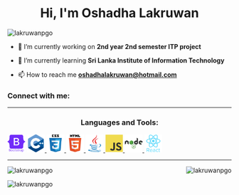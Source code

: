 <h1 align="center">Hi, I'm Oshadha Lakruwan</h1>
<p align="left"> <img src="https://komarev.com/ghpvc/?username=lakruwanpgo&label=Profile%20views&color=0e75b6&style=flat" alt="lakruwanpgo" /> </p>

- 🔭 I’m currently working on **2nd year 2nd semester ITP project**

- 🌱 I’m currently learning **Sri Lanka Institute of Information Technology**

- 📫 How to reach me **oshadhalakruwan@hotmail.com**

<h3 align="left">Connect with me:</h3>
<p align="left">
</p>

---

<h3 align="center">Languages and Tools:</h3>
<p align="center> <a href="https://getbootstrap.com" target="_blank" rel="noreferrer"> <img src="https://raw.githubusercontent.com/devicons/devicon/master/icons/bootstrap/bootstrap-plain-wordmark.svg" alt="bootstrap" width="40" height="40"/> </a> <a href="https://www.w3schools.com/cpp/" target="_blank" rel="noreferrer"> <img src="https://raw.githubusercontent.com/devicons/devicon/master/icons/cplusplus/cplusplus-original.svg" alt="cplusplus" width="40" height="40"/> </a> <a href="https://www.w3schools.com/css/" target="_blank" rel="noreferrer"> <img src="https://raw.githubusercontent.com/devicons/devicon/master/icons/css3/css3-original-wordmark.svg" alt="css3" width="40" height="40"/> </a> <a href="https://www.w3.org/html/" target="_blank" rel="noreferrer"> <img src="https://raw.githubusercontent.com/devicons/devicon/master/icons/html5/html5-original-wordmark.svg" alt="html5" width="40" height="40"/> </a> <a href="https://www.java.com" target="_blank" rel="noreferrer"> <img src="https://raw.githubusercontent.com/devicons/devicon/master/icons/java/java-original.svg" alt="java" width="40" height="40"/> </a> <a href="https://developer.mozilla.org/en-US/docs/Web/JavaScript" target="_blank" rel="noreferrer"> <img src="https://raw.githubusercontent.com/devicons/devicon/master/icons/javascript/javascript-original.svg" alt="javascript" width="40" height="40"/> </a> <a href="https://nodejs.org" target="_blank" rel="noreferrer"> <img src="https://raw.githubusercontent.com/devicons/devicon/master/icons/nodejs/nodejs-original-wordmark.svg" alt="nodejs" width="40" height="40"/> </a> <a href="https://reactjs.org/" target="_blank" rel="noreferrer"> <img src="https://raw.githubusercontent.com/devicons/devicon/master/icons/react/react-original-wordmark.svg" alt="react" width="40" height="40"/> </a> </p>

---

<p><img align="right" src="https://github-readme-stats.vercel.app/api/top-langs?username=lakruwanpgo&show_icons=true&locale=en&layout=compact" alt="lakruwanpgo" /></p>

<p>&nbsp;<img align="left" src="https://github-readme-stats.vercel.app/api?username=lakruwanpgo&show_icons=true&locale=en" alt="lakruwanpgo" /></p>

<p><img align="left" src="https://github-readme-streak-stats.herokuapp.com/?user=lakruwanpgo&" alt="lakruwanpgo" /></p>
